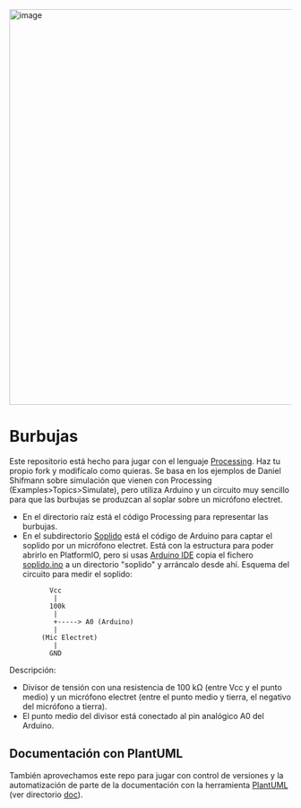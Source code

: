 <img width="1208" height="705" alt="image" src="https://github.com/user-attachments/assets/a7316578-0b0b-4a12-a3e5-c955e7788317" />

# Burbujas

Este repositorio está hecho para jugar con el lenguaje [Processing](https://processing.org/). Haz tu propio fork y modifícalo como quieras. Se basa en los ejemplos de Daniel Shifmann sobre simulación que vienen con Processing (Examples>Topics>Simulate), pero utiliza Arduino y un circuito muy sencillo para que las burbujas se produzcan al soplar sobre un micrófono electret. 

- En el directorio raíz está el código Processing para representar las burbujas. 
- En el subdirectorio [Soplido](./soplido/) está el código de Arduino para captar el soplido por un micrófono electret. Está con la estructura para poder abrirlo en PlatformIO, pero si usas [Arduino IDE](https://www.arduino.cc/) copia el fichero [soplido.ino](./soplido/src/soplido.ino) a un directorio "soplido" y arráncalo desde ahí. Esquema del circuito para medir el soplido:

```
          Vcc
           |
          100k
           |
           +-----> A0 (Arduino)
           |
        (Mic Electret)
           |
          GND
```

Descripción: 
- Divisor de tensión con una resistencia de 100 kΩ (entre Vcc y el punto medio) y un micrófono electret (entre el punto medio y tierra, el negativo del micrófono a tierra).
- El punto medio del divisor está conectado al pin analógico A0 del Arduino.

## Documentación con PlantUML

También aprovechamos este repo para jugar con control de versiones y la automatización de parte de la documentación con la herramienta [PlantUML](https://plantuml.com/) (ver directorio [doc](./doc)). 




